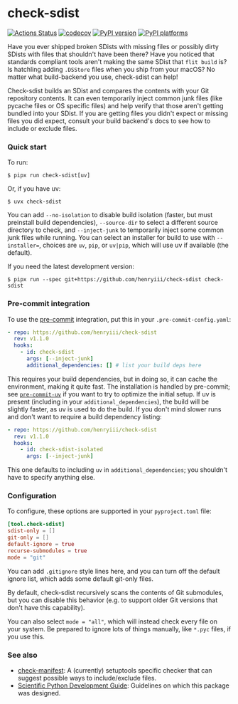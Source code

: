 # check-sdist

[![Actions Status][actions-badge]][actions-link]
[![codecov][codecov-badge]][codecov-link]
[![PyPI version][pypi-version]][pypi-link]
[![PyPI platforms][pypi-platforms]][pypi-link]

<!-- prettier-ignore-start -->
[actions-badge]:            https://github.com/henryiii/check-sdist/workflows/CI/badge.svg
[actions-link]:             https://github.com/henryiii/check-sdist/actions
[pypi-link]:                https://pypi.org/project/check-sdist/
[pypi-platforms]:           https://img.shields.io/pypi/pyversions/check-sdist
[pypi-version]:             https://img.shields.io/pypi/v/check-sdist
[codecov-badge]:            https://codecov.io/gh/henryiii/check-sdist/graph/badge.svg?token=noB2wxFVBr
[codecov-link]:             https://codecov.io/gh/henryiii/check-sdist
<!-- prettier-ignore-end -->

Have you ever shipped broken SDists with missing files or possibly dirty SDists
with files that shouldn't have been there? Have you noticed that standards
compliant tools aren't making the same SDist that `flit build` is? Is hatchling
adding `.DSStore` files when you ship from your macOS? No matter what
build-backend you use, check-sdist can help!

Check-sdist builds an SDist and compares the contents with your Git repository
contents. It can even temporarily inject common junk files (like pycache files
or OS specific files) and help verify that those aren't getting bundled into
your SDist. If you are getting files you didn't expect or missing files you did
expect, consult your build backend's docs to see how to include or exclude
files.

### Quick start

To run:

```console
$ pipx run check-sdist[uv]
```

Or, if you have uv:

```console
$ uvx check-sdist
```

You can add `--no-isolation` to disable build isolation (faster, but must
preinstall build dependencies), `--source-dir` to select a different source
directory to check, and `--inject-junk` to temporarily inject some common junk
files while running. You can select an installer for build to use with
`--installer=`, choices are `uv`, `pip`, or `uv|pip`, which will use uv if
available (the default).

If you need the latest development version:

```console
$ pipx run --spec git+https://github.com/henryiii/check-sdist check-sdist
```

### Pre-commit integration

To use the [pre-commit](https://pre-commit.com) integration, put this in your
`.pre-commit-config.yaml`:

```yaml
- repo: https://github.com/henryiii/check-sdist
  rev: v1.1.0
  hooks:
    - id: check-sdist
      args: [--inject-junk]
      additional_dependencies: [] # list your build deps here
```

This requires your build dependencies, but in doing so, it can cache the
environment, making it quite fast. The installation is handled by pre-commit;
see [`pre-commit-uv`](https://pypi.org/p/pre-commit-uv) if you want to try to
optimize the initial setup. If uv is present (including in your
`additional_dependencies`), the build will be slightly faster, as uv is used to
do the build. If you don't mind slower runs and don't want to require a build
dependency listing:

```yaml
- repo: https://github.com/henryiii/check-sdist
  rev: v1.1.0
  hooks:
    - id: check-sdist-isolated
      args: [--inject-junk]
```

This one defaults to including `uv` in `additional_dependencies`; you shouldn't
have to specify anything else.

### Configuration

To configure, these options are supported in your `pyproject.toml` file:

```toml
[tool.check-sdist]
sdist-only = []
git-only = []
default-ignore = true
recurse-submodules = true
mode = "git"
```

You can add `.gitignore` style lines here, and you can turn off the default
ignore list, which adds some default git-only files.

By default, check-sdist recursively scans the contents of Git submodules, but
you can disable this behavior (e.g. to support older Git versions that don't
have this capability).

You can also select `mode = "all"`, which will instead check every file on your
system. Be prepared to ignore lots of things manually, like `*.pyc` files, if
you use this.

### See also

- [check-manifest](https://github.com/mgedmin/check-manifest): A (currently)
  setuptools specific checker that can suggest possible ways to include/exclude
  files.
- [Scientific Python Development Guide](https://learn.scientific-python.org/development/):
  Guidelines on which this package was designed.
